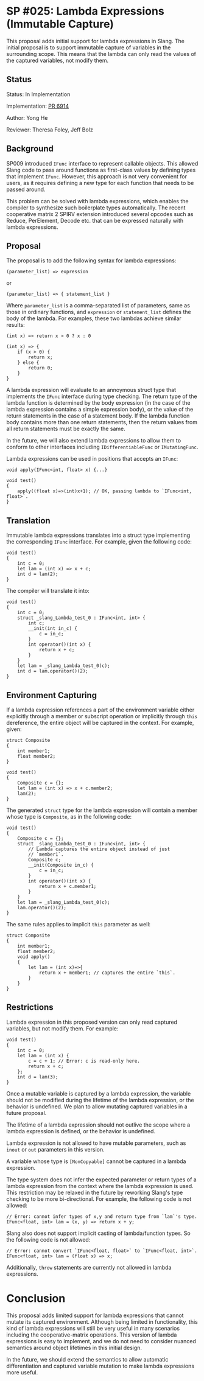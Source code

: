 # SP #025: Lambda Expressions (Immutable Capture)

This proposal adds initial support for lambda expressions in Slang.
The initial proposal is to support immutable capture of variables in the surrounding scope.
This means that the lambda can only read the values of the captured variables, not modify them.

## Status

Status: In Implementation

Implementation: [PR 6914](https://github.com/shader-slang/slang/pull/6914)

Author: Yong He

Reviewer: Theresa Foley, Jeff Bolz

## Background

SP009 introduced `IFunc` interface to represent callable objects. This allowed Slang code to
pass around functions as first-class values by defining types that implement `IFunc`.
However, this approach is not very convenient for users, as it requires defining a new type for each function
that needs to be passed around.

This problem can be solved with lambda expressions, which enables the compiler to synthesize such
boilerplate types automatically. The recent cooperative matrix 2 SPIRV extension introduced several opcodes
such as Reduce, PerElement, Decode etc. that can be expressed naturally with lambda expressions.

## Proposal

The proposal is to add the following syntax for lambda expressions:
```slang
(parameter_list) => expression
```

or

```slang
(parameter_list) => { statement_list }
```

Where `parameter_list` is a comma-separated list of parameters, same as those in ordinary functions,
and `expression` or `statement_list` defines the body of the lambda. For examples, these two lambdas
achieve similar results:

```slang
(int x) => return x > 0 ? x : 0

(int x) => {
    if (x > 0) {
        return x;
    } else {
        return 0;
    }
}
```

A lambda expression will evaluate to an annoymous struct type that implements the `IFunc` interface
during type checking. The return type of the lambda function is determined by the body expression (in the case
of the lambda expression contains a simple expression body), or the value of the return statements in the
case of a statement body. If the lambda function body contains more than one return statements, then the return
values from all return statements must be exactly the same.

In the future, we will also extend lambda expressions to allow them to conform to other interfaces including
`IDifferentiableFunc` or `IMutatingFunc`.

Lambda expressions can be used in positions that accepts an `IFunc`:

```
void apply(IFunc<int, float> x) {...}

void test()
{
    apply((float x)=>(int)x+1); // OK, passing lambda to `IFunc<int, float>`.
}
```

## Translation

Immutable lambda expressions translates into a struct type implementing the corresponding `IFunc` interface.
For example, given the following code:

```slang
void test()
{
    int c = 0;
    let lam = (int x) => x + c;
    int d = lam(2);
}
```

The compiler will translate it into:

```slang
void test()
{
    int c = 0;
    struct _slang_Lambda_test_0 : IFunc<int, int> {
        int c;
        __init(int in_c) {
            c = in_c;
        }
        int operator()(int x) {
            return x + c;
        }
    }
    let lam = _slang_Lambda_test_0(c);
    int d = lam.operator()(2);
}
```

## Environment Capturing

If a lambda expression references a part of the environment variable either explicitly through a member or subscript operation
or implicitly through `this` dereference, the entire object will be captured in the context. For example, given:

```slang
struct Composite
{
    int member1;
    float member2;
}

void test()
{
    Composite c = {};
    let lam = (int x) => x + c.member2;
    lam(2);
}
```

The generated `struct` type for the lambda expression will contain a member whose type is `Composite`, as in the following code:

```slang
void test()
{
    Composite c = {};
    struct _slang_Lambda_test_0 : IFunc<int, int> {
        // Lambda captures the entire object instead of just
        // `member1`.
        Composite c;
        __init(Composite in_c) {
            c = in_c;
        }
        int operator()(int x) {
            return x + c.member1;
        }
    }
    let lam = _slang_Lambda_test_0(c);
    lam.operator()(2);
}
```

The same rules applies to implicit `this` parameter as well:

```slang
struct Composite
{
    int member1;
    float member2;
    void apply()
    {
        let lam = (int x)=>{
            return x + member1; // captures the entire `this`.
        }
    }
}
```

## Restrictions

Lambda expression in this proposed version can only read captured variables, but not modify them.
For example:

```slang
void test()
{
    int c = 0;
    let lam = (int x) {
        c = c + 1; // Error: c is read-only here.
        return x + c;
    };
    int d = lam(3);
}
```

Once a mutable variable is captured by a lambda expression, the variable should not be modified
during the lifetime of the lambda expression, or the behavior is undefined. 
We plan to allow mutating captured variables in a future proposal.

The lifetime of a lambda expression should not outlive the scope where a lambda expression is defined,
or the behavior is undefined.

Lambda expression is not allowed to have mutable parameters, such as `inout` or `out` parameters in this version.

A variable whose type is `[NonCopyable]` cannot be captured in a lambda expression.

The type system does not infer the expected parameter or return types of a lambda expression from
the context where the lambda expression is used. This restriction may be relaxed in the future
by reworking Slang's type checking to be more bi-directional. For example, the following code is not
allowed:

```slang
// Error: cannot infer types of x,y and return type from `lam`'s type.
IFunc<float, int> lam = (x, y) => return x + y;
```

Slang also does not support implicit casting of lambda/function types. So the following code is not
allowed:

```slang
// Error: cannot convert `IFunc<float, float>` to `IFunc<float, int>`.
IFunc<float, int> lam = (float x) => x;
```

Additionally, `throw` statements are currently not allowed in lambda expressions.

# Conclusion

This proposal adds limited support for lambda expressions that cannot mutate its captured environment.
Although being limited in functionality, this kind of lambda expressions will still be very useful
in many scenarios including the cooperative-matrix operations.
This version of lambda expressions is easy to implement, and we do not need to consider nuanced semantics
around object lifetimes in this initial design.

In the future, we should extend the semantics to allow automatic differentiation and captured variable mutation
to make lambda expressions more useful.
